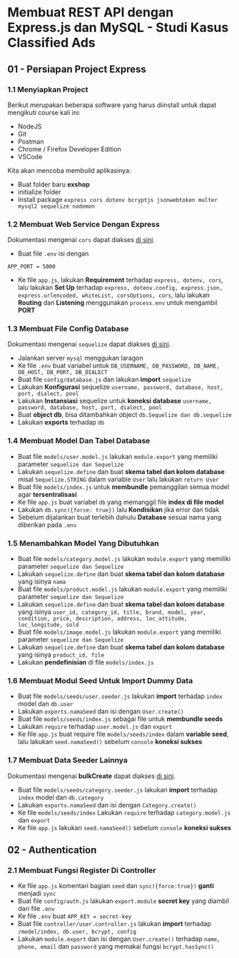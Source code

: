 # Membuat REST API dengan Express.js dan MySQL - Studi Kasus Classified Ads  

## 01 - Persiapan Project Express  
### 1.1 Menyiapkan Project  
Berikut merupakan beberapa software yang harus diinstall untuk dapat mengikuti course kali ini:
- NodeJS
- Git
- Postman
- Chrome / Firefox Developer Edition
- VSCode  

Kita akan mencoba membuild aplikasinya:
- Buat folder baru **exshop**
- initialize folder
- Install package `express cors dotenv bcryptjs jsonwebtoken multer mysql2 sequelize nodemon`  

### 1.2 Membuat Web Service Dengan Express  
Dokumentasi mengenai `cors` dapat diakses [di sini](https://expressjs.com/en/resources/middleware/cors.html).
- Buat file `.env` isi dengan
```
APP_PORT = 5000
```
- Ke file `app.js`, lakukan **Requirement** terhadap `express, dotenv, cors`, lalu lakukan **Set Up** terhadap `express, dotenv.config, express.json, express.urlencoded, whiteList, corsOptions, cors`, lalu lakukan **Routing** dan **Listening** menggunakan `process.env` untuk mengambil **PORT**  

### 1.3 Membuat File Config Database  
Dokumentasi mengenai `sequelize` dapat diakses [di sini](https://sequelize.org/).
- Jalankan server `mysql` menggukan laragon
- Ke file `.env` buat variabel untuk `DB_USERNAME, DB_PASSWORD, DB_NAME, DB_HOST, DB_PORT, DB_DIALECT`
- Buat file `config/database.js` dan lakukan **import** `sequelize`
- Lakukan **Konfigurasi** sequelize `username, password, database, host, port, dialect, pool`
- Lakukan **Instansiasi** sequelize untuk **koneksi database** `username, password, database, host, port, dialect, pool`
- Buat **object db**, bisa ditambahkan object `db.Sequelize dan db.sequelize`
- Lakukan **exports** terhadap `db`  

### 1.4 Membuat Model Dan Tabel Database  
- Buat file `models/user.model.js` lakukan `module.export` yang memiliki parameter `sequelize dan Sequelize`
- Lakukan `sequelize.define` dan buat **skema tabel dan kolom database** misal `Sequelize.STRING` dalam variable `User` lalu lakukan `return User`
- Buat file `models/index.js` untuk **membundle** pemanggilan semua model agar **tersentralisasi**
- Ke file `app.js` buat variabel `db` yang memanggil file **index di file model**
- Lakukan `db.sync({force: true})` lalu **Kondisikan** jika error dan tidak
- Sebelum dijalankan buat terlebih dahulu **Database** sesuai nama yang diberikan pada `.env`  

### 1.5 Menambahkan Model Yang Dibutuhkan  
- Buat file `models/category.model.js` lakukan `module.export` yang memiliki parameter `sequelize dan Sequelize`
- Lakukan `sequelize.define` dan buat **skema tabel dan kolom database** yang isinya `nama`
- Buat file `models/product.model.js` lakukan `module.export` yang memiliki parameter `sequelize dan Sequelize`
- Lakukan `sequelize.define` dan buat **skema tabel dan kolom database** yang isinya `user_id, category_id, title, brand, model, year, condition, price, description, address, loc_attitude, loc_longitude, sold`
- Buat file `models/image.model.js` lakukan `module.export` yang memiliki parameter `sequelize dan Sequelize`
- Lakukan `sequelize.define` dan buat **skema tabel dan kolom database** yang isinya `product_id, file`
- Lakukan **pendefinisian** di file `models/index.js`  

### 1.6 Membuat Modul Seed Untuk Import Dummy Data  
- Buat file `models/seeds/user.seeder.js` lakukan **import** terhadap `index` model dan `db.user`
- Lakukan `exports.namaSeed` dan isi dengan `User.create()`
- Buat file `models/seeds/index.js` sebagai file untuk **membundle seeds**
- Lakukan `require` terhadap `user.model.js` dan `export`
- Ke file `app.js` buat require file `models/seeds/index` dalam **variable seed**, lalu lakukan `seed.namaSeed()` sebelum `console` **koneksi sukses**  

### 1.7 Membuat Data Seeder Lainnya  
Dokumentasi mengenai **bulkCreate** dapat diakses [di sini](https://sequelize.org/v5/manual/instances.html#working-in-bulk--creating--updating-and-destroying-multiple-rows-at-once-).
- Buat file `models/seeds/category.seeder.js` lakukan **import** terhadap `index` model dan `db.category`
- Lakukan `exports.namaSeed` dan isi dengan `Category.create()`
- Ke file `models/seeds/index` Lakukan `require` terhadap `category.model.js` dan `export`
- Ke file `app.js` lakukan `seed.namaSeed()` sebelum `console` **koneksi sukses**  

## 02 - Authentication  
### 2.1 Membuat Fungsi Register Di Controller  
- Ke file `app.js` komentari bagian `seed` dan `sync({force:true})` **ganti** menjadi `sync`
- Buat file `config/auth.js` lakukan `export.module` **secret key** yang diambil dari file `.env`
- Ke file `.env` buat `APP_KEY = secret-key`
- Buat file `controller/user.controller.js` lakukan **import** terhadap `/model/index, db.user, bcrypt, config`
- Lakukan `module.export` dan isi dengan `User.create()` terhadap `name, phone, email` dan `password` yang memakai fungsi `bcrypt.hasSync()`